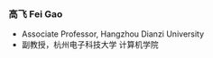 ### 高飞 Fei Gao 
- Associate Professor, Hangzhou Dianzi University
- 副教授，杭州电子科技大学 计算机学院

<!--

### Hi there 👋


**fei-hdu/fei-hdu** is a ✨ _special_ ✨ repository because its `README.md` (this file) appears on your GitHub profile.

Here are some ideas to get you started:

- 🔭 I’m currently working on ...
- 🌱 I’m currently learning ...
- 👯 I’m looking to collaborate on ...
- 🤔 I’m looking for help with ...
- 💬 Ask me about ...
- 📫 How to reach me: ...
- 😄 Pronouns: ...
- ⚡ Fun fact: ...
-->
<!--
![GitHub Stats Card](https://github-readme-stats.vercel.app/api?username=fei-hdu&show_icons=true&theme=radical&hide=contribs,prs)
<img src="https://user-images.githubusercontent.com/3213419/140863897-b51af025-1e90-4ff9-b15a-fc46db82c837.jpg" height="150">


![miaohui_130](https://user-images.githubusercontent.com/3213419/140863897-b51af025-1e90-4ff9-b15a-fc46db82c837.jpg)

<p align="center">
<img src="/.github/README/ICON.png" height="150">
</p>

-->
